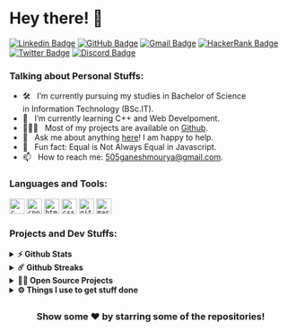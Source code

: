 
#  Hey there! 👋

[![Linkedin Badge](https://img.shields.io/badge/LinkedIn-0077B5?style=for-the-badge&logo=linkedin&logoColor=white)](https://linkedin.com/in/Alkaison)
[![GitHub Badge](https://img.shields.io/badge/GitHub-100000?style=for-the-badge&logo=github&logoColor=white)](https://github.com/Alkaison)
[![Gmail Badge](https://img.shields.io/badge/Gmail-D14836?style=for-the-badge&logo=gmail&logoColor=white)](mailto:505ganeshmourya@gmail.com)
[![HackerRank Badge](https://img.shields.io/badge/-Hackerrank-2EC866?style=for-the-badge&logo=HackerRank&logoColor=white)](https://www.hackerrank.com/Alkaison)
[![Twitter Badge](https://img.shields.io/badge/Twitter-1DA1F2?style=for-the-badge&logo=twitter&logoColor=white)](https://twitter.com/Alkaison)
[![Discord Badge](https://img.shields.io/badge/Discord-5865F2?style=for-the-badge&logo=discord&logoColor=white)](https://discord.gg/dF4PHxbHpA)

### Talking about Personal Stuffs:

- 🛠 &nbsp; I’m currently pursuing my studies in Bachelor of Science <br />in Information Technology (BSc.IT).
- 🚀 &nbsp; I’m currently learning C++ and Web Develpoment.
- 👨🏻‍💻 &nbsp; Most of my projects are available on [Github](https://github.com/alkaison).
- 💬 &nbsp; Ask me about anything [here](https://github.com/alkaison/alkaison/issues/new)! I am happy to help.
- 👾 &nbsp; Fun fact: Equal is Not Always Equal in Javascript.
- 📫 &nbsp; How to reach me: 505ganeshmourya@gmail.com.

### Languages and Tools:

<code><img height="27" src="https://img.shields.io/badge/c-%2300599C.svg?style=for-the-badge&logo=c&logoColor=white" alt="c"></code>
<code><img height="27" src="https://img.shields.io/badge/c++-%2300599C.svg?style=for-the-badge&logo=c%2B%2B&logoColor=white" alt="cpp"></code>
<code><img height="27" src="https://img.shields.io/badge/html5-%23E34F26.svg?style=for-the-badge&logo=html5&logoColor=white" alt="html5"></code>
<code><img height="27" src="https://img.shields.io/badge/css3-%231572B6.svg?style=for-the-badge&logo=css3&logoColor=white" alt="css3"></code>
<code><img height="27" src="https://img.shields.io/badge/git-%23F05033.svg?style=for-the-badge&logo=git&logoColor=white" alt="git"></code>
<code><img height="27" src="https://img.shields.io/badge/markdown-%23000000.svg?style=for-the-badge&logo=markdown&logoColor=white" alt="markdown"></code>

### Projects and Dev Stuffs:

<details>	
  <summary><b>⚡ Github Stats</b></summary>

  <br />
  <img height="180em" src="https://github-readme-stats.vercel.app/api?username=alkaison&show_icons=true&hide_border=false&count_private=true&include_all_commits=true" />
  <img height="180em" src="https://github-readme-stats.vercel.app/api/top-langs/?username=alkaison&show_icons=true&hide_border=false&layout=compact&langs_count=6&hide=java"/>
</details>

<details>	
  <summary><b>☄️ Github Streaks</b></summary>

  <br />
  <img height="180em" src="https://github-readme-streak-stats.herokuapp.com/?user=alkaison&hide_border=false" />
</details>

<details>
  <summary><b>🧑‍🚀 Open Source Projects</b></summary>

  <br />
  <table>
    <thead align="center">
      <tr border: none;>
        <td><b>💻 Projects</b></td>
        <td><b>🌟 Stars</b></td>
        <td><b>🍴 Forks</b></td>
        <td><b>🐛 Issues</b></td>
        <td><b>🔔 Pull Requests</b></td>
        <td><b>👨‍💻 Language</b></td>
      </tr>
    </thead>
    <tbody>
	     <tr>
	      <td><a href="https://github.com/Alkaison/Phonebook-Management-System"><b>📞 Phonebook Management System</b></a></td>
        <td><img alt="Stars" src="https://img.shields.io/github/stars/Alkaison/Phonebook-Management-System?style=flat-square&labelColor=343b41"/></td>
        <td><img alt="Forks" src="https://img.shields.io/github/forks/Alkaison/Phonebook-Management-System?style=flat-square&labelColor=343b41"/></td>
        <td><img alt="Issues" src="https://img.shields.io/github/issues/Alkaison/Phonebook-Management-System?style=flat-square"/></td>
        <td><img alt="Pull Requests" src="https://img.shields.io/github/issues-pr/Alkaison/Phonebook-Management-System?style=flat-square"/></td>
        <td><img alt="Language" src="https://img.shields.io/github/languages/top/Alkaison/Phonebook-Management-System?style=flat-square"/></td>
      </tr>
      <tr>
	      <td><a href="https://github.com/Alkaison/Number-System-Converter"><b>🧮 Number System Converter</b></a></td>
        <td><img alt="Stars" src="https://img.shields.io/github/stars/Alkaison/Number-System-Converter?style=flat-square&labelColor=343b41"/></td>
        <td><img alt="Forks" src="https://img.shields.io/github/forks/Alkaison/Number-System-Converter?style=flat-square&labelColor=343b41"/></td>
        <td><img alt="Issues" src="https://img.shields.io/github/issues/Alkaison/Number-System-Converter?style=flat-square"/></td>
        <td><img alt="Pull Requests" src="https://img.shields.io/github/issues-pr/Alkaison/Number-System-Converter?style=flat-square"/></td>
        <td><img alt="Language" src="https://img.shields.io/github/languages/top/Alkaison/Number-System-Converter?style=flat-square"/></td>
      </tr>
      <tr>
	      <td><a href="https://github.com/Alkaison/Projects-in-C"><b>🕹️ Projects In C</b></a></td>
        <td><img alt="Stars" src="https://img.shields.io/github/stars/Alkaison/Projects-in-C?style=flat-square&labelColor=343b41"/></td>
        <td><img alt="Forks" src="https://img.shields.io/github/forks/Alkaison/Projects-in-C?style=flat-square&labelColor=343b41"/></td>
        <td><img alt="Issues" src="https://img.shields.io/github/issues/Alkaison/Projects-in-C?style=flat-square"/></td>
        <td><img alt="Pull Requests" src="https://img.shields.io/github/issues-pr/Alkaison/Projects-in-C?style=flat-square"/></td>
        <td><img alt="Language" src="https://img.shields.io/github/languages/top/Alkaison/Projects-in-C?style=flat-square"/></td>
      </tr>
      <tr>
	      <td><a href="https://github.com/Alkaison/Alkaison"><b>😎 Alkaison</b></a></td>
        <td><img alt="Stars" src="https://img.shields.io/github/stars/Alkaison/Alkaison?style=flat-square&labelColor=343b41"/></td>
        <td><img alt="Forks" src="https://img.shields.io/github/forks/Alkaison/Alkaison?style=flat-square&labelColor=343b41"/></td>
        <td><img alt="Issues" src="https://img.shields.io/github/issues/Alkaison/Alkaison?style=flat-square"/></td>
        <td><img alt="Pull Requests" src="https://img.shields.io/github/issues-pr/Alkaison/Alkaison?style=flat-square"/></td>
        <td><img alt="Language" src="https://img.shields.io/badge/markdown-100%25-blue?style=flat-square"/></td> 
      </tr>
    </tbody>
  </table>
  <br />
</details>
 
<details>	
  <br />
  <summary><b>⚙️ Things I use to get stuff done</b></summary>
  	<ul>
  	    <li><b>OS:</b> Windows 11</li>
	    <li><b>Laptop: </b> Dell Inspiron 15 3000</li>
  	    <li><b>Browser: </b> Edge & Chrome</li>
	    <li><b>Code Editor:</b> VSCode - The best editor out there.</li>
      <li><b>To Stay Updated:</b> Follow on Linkedin, GitHub and Twitter.</li>
	</ul>	
</details>

##

<div align="center">

### Show some ❤️ by starring some of the repositories!

</div>
